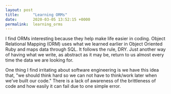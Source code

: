 ```yaml
---
layout: post
title:      "Learning ORMs"
date:       2020-03-05 13:52:15 +0000
permalink:  learning_orms
---
```



I find ORMs interesting because they help make life easier in coding. Object Relational Mapping (ORM) uses what we learned earlier in Object Oriented Ruby and maps data through SQL. It follows the rule, DRY. Just another way of having what we write, as abstract as it may be, return to us almost every time the data we are looking for. 

One thing I find irritating about software engineering is we have this idea that, "we should think hard so we can not have to think/work later when we've built our code." There is a lack of awareness of the brittleness of code and how easily it can fail due to one simple error. 
